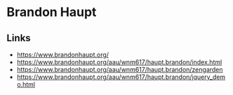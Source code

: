 # Brandon Haupt

## Links

- https://www.brandonhaupt.org/
- https://www.brandonhaupt.org/aau/wnm617/haupt.brandon/index.html
- https://www.brandonhaupt.org/aau/wnm617/haupt.brandon/zengarden
- https://www.brandonhaupt.org/aau/wnm617/haupt.brandon/jquery_demo.html
